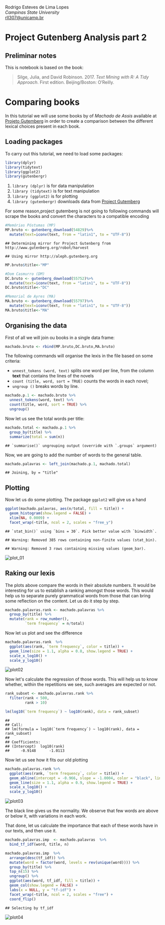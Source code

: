 Rodrigo Esteves de Lima Lopes \
*Campinas State University* \
[rll307@unicamp.br](mailto:rll307@unicamp.br)

# Project Gutenberg Analysis part 2


## Preliminar notes

This is notebook is based on the book:

> Silge, Julia, and David Robinson. 2017. *Text Mining with R: A Tidy Approach*. First edition. Beijing/Boston: O’Reilly.

# Comparing books
In this tutorial we will use some books by of *Machado de Assis* available at [Projeto Gutemberg](https://www.gutenberg.org/) in order to create a comparison between the different lexical choices present in each book.

## Loading packages
To carry out this tutorial, we need to load some packages:


```r
library(dplyr)
library(tidytext)
library(ggplot2)
library(gutenbergr)
```

1. `library (dplyr)` is for data manipulation
1. `library (tidytext)`  is for text manipulation
1. `library (ggplot2)` is for plotting 
1. `library (gutenbergr)` downloads data from [Project Gutemberg](https://www.gutenberg.org/)

For some reason,project gutemberg is not going to following commands will scrape the books and convert the characters to a compatible encoding


```r
#Memórias Póstumas (MP)
MP.bruto <- gutenberg_download(54829)%>%
  mutate(text=iconv(text, from = "latin1", to = "UTF-8"))
```

```
## Determining mirror for Project Gutenberg from http://www.gutenberg.org/robot/harvest
```

```
## Using mirror http://aleph.gutenberg.org
```

```r
MP.bruto$title<-"MP"

#Dom Casmurro (DM)
DC.bruto <- gutenberg_download(55752)%>%
  mutate(text=iconv(text, from = "latin1", to = "UTF-8"))
DC.bruto$title<-"DC"

#Memorial de Ayres (MA)
MA.bruto <- gutenberg_download(55797)%>%
  mutate(text=iconv(text, from = "latin1", to = "UTF-8"))
MA.bruto$title<-"MA"
```

## Organising the data

First of all we will join ou books in a single data frame:


```r
machado.bruto <- rbind(MP.bruto,DC.bruto,MA.bruto)
```

The following commands will organise the lexis in the file based on some criteria:
-  `unnest_tokens (word, text)`  splits one word per line, from the column **text** that contains the lines of the novels
- `count (title, word, sort = TRUE)` counts the words in each novel;
- `ungroup ()` breaks  words by line. 


```r
machado.p.1 <- machado.bruto %>%
  unnest_tokens(word, text) %>%
  count(title, word, sort = TRUE) %>%
  ungroup()
```

Now let us see the total words per title:


```r
machado.total <- machado.p.1 %>%
  group_by(title) %>%
  summarize(total = sum(n))
```

```
## `summarise()` ungrouping output (override with `.groups` argument)
```

Now, we are going to add the number of words to the general table.


```r
machado.palavras <- left_join(machado.p.1, machado.total)
```

```
## Joining, by = "title"
```

## Plotting

Now let us do some plotting. The package `ggplot2` will give us a hand


```r
ggplot(machado.palavras, aes(n/total, fill = title)) +
  geom_histogram(show.legend = FALSE) +
  xlim(NA, 0.0009) +
  facet_wrap(~title, ncol = 2, scales = "free_y")
```

```
## `stat_bin()` using `bins = 30`. Pick better value with `binwidth`.
```

```
## Warning: Removed 385 rows containing non-finite values (stat_bin).
```

```
## Warning: Removed 3 rows containing missing values (geom_bar).
```

![plot_01](03_Gutenberg_files/figure-latex/plot01-1.jpg)

## Raking our lexis

The plots above compare the words in their absolute numbers. It would be interesting for us to establish a ranking amongst those words. This would help us to separate purely grammatical words from those that can bring some reflection on the content. Let us do it step by step. 


```r
machado.palavras.rank <- machado.palavras %>%
  group_by(title) %>%
  mutate(rank = row_number(),
         `term frequency` = n/total)
```

Now let us plot and see the difference


```r
machado.palavras.rank  %>%
  ggplot(aes(rank, `term frequency`, color = title)) +
  geom_line(size = 1.1, alpha = 0.8, show.legend = TRUE) +
  scale_x_log10() +
  scale_y_log10()
```

![plot02](03_Gutenberg_files/figure-latex/plot2-1.jpg)<!-- --> 

Now let's calculate the regression of those words. This will help us to know whether, within the repetitions we see, such averages are expected or not.


```r
rank_subset <- machado.palavras.rank %>%
  filter(rank < 500,
         rank > 10)

lm(log10(`term frequency`) ~ log10(rank), data = rank_subset)
```

```
## 
## Call:
## lm(formula = log10(`term frequency`) ~ log10(rank), data = rank_subset)
## 
## Coefficients:
## (Intercept)  log10(rank)  
##     -0.9148      -1.0113
```

Now let us see how it fits our old plotting


```r
machado.palavras.rank %>%
  ggplot(aes(rank, `term frequency`, color = title)) +
  geom_abline(intercept = -0.966, slope = -1.0004, color = "black", linetype = 1) +
  geom_line(size = 1.1, alpha = 0.9, show.legend = TRUE) +
  scale_x_log10() +
  scale_y_log10()
```

![plot03](03_Gutenberg_files/figure-latex/unnamed-chunk-1-1.jpg)<!-- --> 


The black line gives us the normality. We observe that few words are above or below it, with variations in each work.

That done, let us calculate the importance that each of these words have in our texts, and then use it.


```r
machado.palavras.imp  <- machado.palavras  %>%
  bind_tf_idf(word, title, n)
```


```r
machado.palavras.imp  %>%
  arrange(desc(tf_idf)) %>%
  mutate(word = factor(word, levels = rev(unique(word)))) %>%
  group_by(title) %>%
  top_n(15) %>%
  ungroup() %>%
  ggplot(aes(word, tf_idf, fill = title)) +
  geom_col(show.legend = FALSE) +
  labs(x = NULL, y = "tf-idf") +
  facet_wrap(~title, ncol = 2, scales = "free") +
  coord_flip()
```

```
## Selecting by tf_idf
```

![plot04](03_Gutenberg_files/figure-latex/final_plot-1.jpg)<!-- --> 

























































































